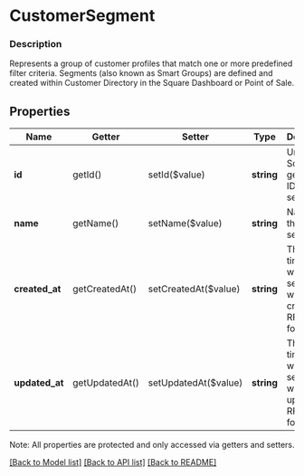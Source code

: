 # CustomerSegment

### Description

Represents a group of customer profiles that match one or more predefined filter criteria.   Segments (also known as Smart Groups) are defined and created within Customer Directory in the Square Dashboard or Point of Sale.

## Properties
Name | Getter | Setter | Type | Description | Notes
------------ | ------------- | ------------- | ------------- | ------------- | -------------
**id** | getId() | setId($value) | **string** | Unique Square-generated ID for the segment. | [optional] 
**name** | getName() | setName($value) | **string** | Name of the segment. | 
**created_at** | getCreatedAt() | setCreatedAt($value) | **string** | The timestamp when the segment was created, in RFC 3339 format. | [optional] 
**updated_at** | getUpdatedAt() | setUpdatedAt($value) | **string** | The timestamp when the segment was last updated, in RFC 3339 format. | [optional] 

Note: All properties are protected and only accessed via getters and setters.

[[Back to Model list]](../../README.md#documentation-for-models) [[Back to API list]](../../README.md#documentation-for-api-endpoints) [[Back to README]](../../README.md)

